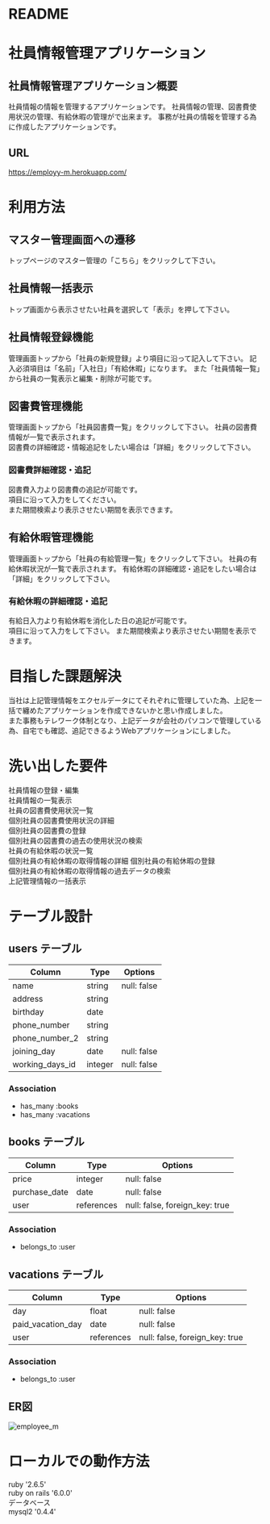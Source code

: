 # README

# 社員情報管理アプリケーション

## 社員情報管理アプリケーション概要
社員情報の情報を管理するアプリケーションです。
社員情報の管理、図書費使用状況の管理、有給休暇の管理がで出来ます。
事務が社員の情報を管理する為に作成したアプリケーションです。

## URL
https://employy-m.herokuapp.com/  
  
# 利用方法  

## マスター管理画面への遷移
   トップページのマスター管理の「こちら」をクリックして下さい。

## 社員情報一括表示
   トップ画面から表示させたい社員を選択して「表示」を押して下さい。

## 社員情報登録機能
   管理画面トップから「社員の新規登録」より項目に沿って記入して下さい。
   記入必須項目は「名前」「入社日」「有給休暇」になります。
   また「社員情報一覧」から社員の一覧表示と編集・削除が可能です。

## 図書費管理機能
   管理画面トップから「社員図書費一覧」をクリックして下さい。 
   社員の図書費情報が一覧で表示されます。  
   図書費の詳細確認・情報追記をしたい場合は「詳細」をクリックして下さい。  

### 図書費詳細確認・追記
   図書費入力より図書費の追記が可能です。  
   項目に沿って入力をしてください。  
   また期間検索より表示させたい期間を表示できます。
   
## 有給休暇管理機能
   管理画面トップから「社員の有給管理一覧」をクリックして下さい。
   社員の有給休暇状況が一覧で表示されます。
   有給休暇の詳細確認・追記をしたい場合は「詳細」をクリックして下さい。

### 有給休暇の詳細確認・追記
   有給日入力より有給休暇を消化した日の追記が可能です。  
   項目に沿って入力をして下さい。
   また期間検索より表示させたい期間を表示できます。
   

# 目指した課題解決
  当社は上記管理情報をエクセルデータにてそれぞれに管理していた為、上記を一括で纏めたアプリケーションを作成できないかと思い作成しました。  
  また事務もテレワーク体制となり、上記データが会社のパソコンで管理している為、自宅でも確認、追記できるようWebアプリケーションにしました。

# 洗い出した要件
  社員情報の登録・編集  
  社員情報の一覧表示  
  社員の図書費使用状況一覧  
  個別社員の図書費使用状況の詳細  
  個別社員の図書費の登録  
  個別社員の図書費の過去の使用状況の検索  
  社員の有給休暇の状況一覧  
  個別社員の有給休暇の取得情報の詳細
  個別社員の有給休暇の登録  
  個別社員の有給休暇の取得情報の過去データの検索  
  上記管理情報の一括表示  

# テーブル設計

## users テーブル


| Column                  | Type    | Options                  |
| ------------------------| ------- | ------------------------ |
| name                    | string  | null: false              |
| address                 | string  |                          |
| birthday                | date    |                          |
| phone_number            | string  |                          |
| phone_number_2          | string  |                          |
| joining_day             | date    | null: false              |
| working_days_id         | integer | null: false              |

### Association

- has_many :books
- has_many :vacations


## books テーブル

| Column                 | Type       | Options                        |
| ---------------------- | ---------- | ------------------------------ |
| price                  | integer    | null: false                    |
| purchase_date          | date       | null: false                    |
| user                   | references | null: false, foreign_key: true |

### Association
- belongs_to :user


## vacations テーブル

| Column                 | Type       | Options                        |
| ---------------------- | ---------- | ------------------------------ |
| day                    | float      | null: false                    |
| paid_vacation_day      | date       | null: false                    |
| user                   | references | null: false, foreign_key: true |

### Association
- belongs_to :user

## ER図
![employee_m](https://user-images.githubusercontent.com/77085699/120171547-1ec5b880-c23d-11eb-8fdd-31a5a502ec38.png)


# ローカルでの動作方法
  ruby '2.6.5'  
  ruby on rails  '6.0.0'  
  データベース  
  mysql2 '0.4.4' 